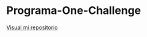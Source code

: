 # Programa-One-Challenge

<a href="[https://github.com/MidoriAC/Programa-One-Challenge.git](https://midoriac.github.io/Programa-One-Challenge/)">Visual mi repositorio</a>
